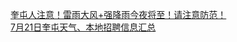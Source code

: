   
[奎屯人注意！雷雨大风+强降雨今夜将至！请注意防范！](http://www.dianyue.me/archives/839/laizsz1hodxj5n5y/)  
[7月21日奎屯天气、本地招聘信息汇总](http://www.dianyue.me/archives/698/5v2vfxaqbwdvs4ah/)
